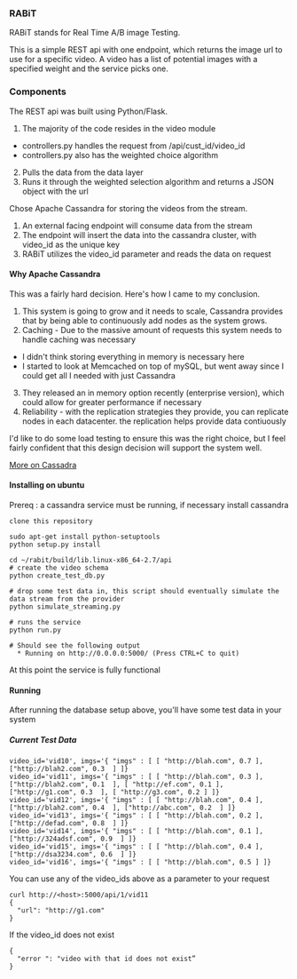 ### RABiT

RABiT stands for Real Time A/B image Testing. 

This is a simple REST api with one endpoint, which returns the image url to use for a specific video. A video has a list of potential images with a specified weight and the service picks one. 

### Components 

The REST api was built using Python/Flask.

1. The majority of the code resides in the video module
  * controllers.py handles the request from /api/cust_id/video_id
  * controllers.py also has the weighted choice algorithm
2. Pulls the data from the data layer
3. Runs it through the weighted selection algorithm and returns a JSON object with the url

Chose Apache Cassandra for storing the videos from the stream. 

1. An external facing endpoint will consume data from the stream 
2. The endpoint will insert the data into the cassandra cluster, with video_id as the unique key
3. RABiT utilizes the video_id parameter and reads the data on request 

#### Why Apache Cassandra 

This was a fairly hard decision. Here's how I came to my conclusion.  

1. This system is going to grow and it needs to scale, Cassandra provides that by being able to continuously add nodes as the system grows. 
2. Caching - Due to the massive amount of requests this system needs to handle caching was necessary 
  * I didn't think storing everything in memory is necessary here
  * I started to look at Memcached on top of mySQL, but went away since I could get all I needed with just Cassandra
3. They released an in memory option recently (enterprise version), which could allow for greater performance if necessary 
4. Reliability - with the replication strategies they provide, you can replicate nodes in each datacenter. the replication helps provide data contiuously

I'd like to do some load testing to ensure this was the right choice, but I feel fairly confident that this design decision will support the system well. 

[ More on Cassadra ](http://docs.datastax.com/en/cassandra/2.0/cassandra/gettingStartedCassandraIntro.html) 

#### Installing on ubuntu

Prereq : a cassandra service must be running, if necessary install cassandra 

```
clone this repository 

sudo apt-get install python-setuptools 
python setup.py install

cd ~/rabit/build/lib.linux-x86_64-2.7/api
# create the video schema 
python create_test_db.py
 
# drop some test data in, this script should eventually simulate the data stream from the provider
python simulate_streaming.py

# runs the service 
python run.py 

# Should see the following output 
  * Running on http://0.0.0.0:5000/ (Press CTRL+C to quit)
```

At this point the service is fully functional 

#### Running 

After running the database setup above, you'll have some test data in your system 

##### Current Test Data 
```
video_id='vid10', imgs='{ "imgs" : [ [ "http://blah.com", 0.7 ], ["http://blah2.com", 0.3  ] ]}
video_id='vid11', imgs='{ "imgs" : [ [ "http://blah.com", 0.3 ], ["http://blah2.com", 0.1  ], [ "http://ef.com", 0.1 ], ["http://g1.com", 0.3  ], [ "http://g3.com", 0.2 ] ]}
video_id='vid12', imgs='{ "imgs" : [ [ "http://blah.com", 0.4 ], ["http://blah2.com", 0.4  ], ["http://abc.com", 0.2  ] ]}
video_id='vid13', imgs='{ "imgs" : [ [ "http://blah.com", 0.2 ], ["http://defad.com", 0.8  ] ]}
video_id='vid14', imgs='{ "imgs" : [ [ "http://blah.com", 0.1 ], ["http://324adsf.com", 0.9  ] ]}
video_id='vid15', imgs='{ "imgs" : [ [ "http://blah.com", 0.4 ], ["http://dsa3234.com", 0.6  ] ]}
video_id='vid16', imgs='{ "imgs" : [ [ "http://blah.com", 0.5 ] ]}
```

You can use any of the video_ids above as a parameter to your request
```
curl http://<host>:5000/api/1/vid11
{
  "url": "http://g1.com"
}
```

If the video_id does not exist 
```
{
  "error ": "video with that id does not exist”
}
```
